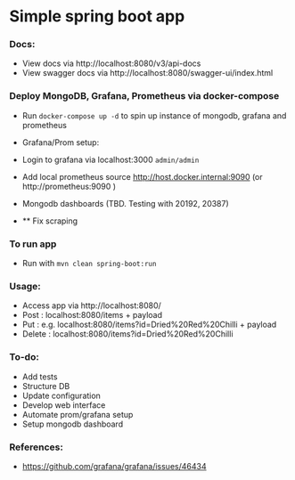 # Simple spring boot app

### Docs:
- View docs via http://localhost:8080/v3/api-docs
- View swagger docs via http://localhost:8080/swagger-ui/index.html

### Deploy MongoDB, Grafana, Prometheus via docker-compose
- Run `docker-compose up -d` to spin up instance of mongodb, grafana and prometheus

- Grafana/Prom setup:
- Login to grafana via localhost:3000 `admin/admin`
- Add local prometheus source http://host.docker.internal:9090 (or http://prometheus:9090 ) 
- Mongodb dashboards (TBD. Testing with 20192, 20387)
- ** Fix scraping

### To run app

- Run with `mvn clean spring-boot:run`


### Usage:
- Access app via http://localhost:8080/
- Post : localhost:8080/items + payload
- Put : e.g. localhost:8080/items?id=Dried%20Red%20Chilli + payload
- Delete : localhost:8080/items?id=Dried%20Red%20Chilli

### To-do:
- Add tests
- Structure DB
- Update configuration
- Develop web interface
- Automate prom/grafana setup
- Setup mongodb dashboard

### References:
- https://github.com/grafana/grafana/issues/46434